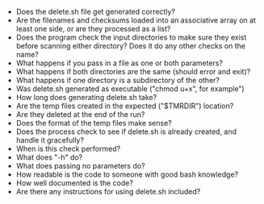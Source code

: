 * Does the delete.sh file get generated correctly?
* Are the filenames and checksums loaded into an associative array on at least one side, or are they processed as a list?
* Does the program check the input directories to make sure they exist before scanning either directory?  Does it do any other checks on the name?
* What happens if you pass in a file as one or both parameters?
* What happens if both directories are the same (should error and exit)?
* What happens if one directory is a subdirectory of the other?
* Was delete.sh generated as executable ("chmod u+x", for example")
* How long does generating delete.sh take?
* Are the temp files created in the expected ("$TMRDIR") location? 
* Are they deleted at the end of the run?
* Does the format of the temp files make sense?
* Does the process check to see if delete.sh is already created, and handle it gracefully?
* When is this check performed?
* What does "-h" do?
* What does passing no parameters do?
* How readable is the code to someone with good bash knowledge?
* How well documented is the code?
* Are there any instructions for using delete.sh included?